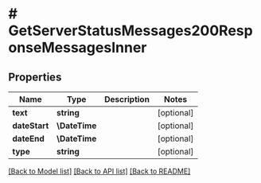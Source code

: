 # # GetServerStatusMessages200ResponseMessagesInner

## Properties

Name | Type | Description | Notes
------------ | ------------- | ------------- | -------------
**text** | **string** |  | [optional]
**dateStart** | **\DateTime** |  | [optional]
**dateEnd** | **\DateTime** |  | [optional]
**type** | **string** |  | [optional]

[[Back to Model list]](../../README.md#models) [[Back to API list]](../../README.md#endpoints) [[Back to README]](../../README.md)
